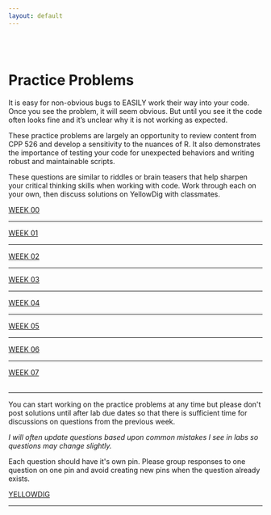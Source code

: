 ```yaml
---
layout: default
---
```


<div class = "uk-container uk-container-small">
  
<br><br>

# Practice Problems 

It is easy for non-obvious bugs to EASILY work their way into your code. Once you see the problem, it will seem obvious. But until you see it the code often looks fine and it’s unclear why it is not working as expected.

These practice problems are largely an opportunity to review content from CPP 526 and develop a sensitivity to the nuances of R. It also demonstrates the importance of testing your code for unexpected behaviors and writing robust and maintainable scripts.

These questions are similar to riddles or brain teasers that help sharpen your critical thinking skills when working with code. Work through each on your own, then discuss solutions on YellowDig with classmates.

  
<a class="uk-button uk-button-default" href="../practice/week-00/">WEEK 00</a>
<hr>
<a class="uk-button uk-button-default" href="../practice/week-01/">WEEK 01</a>
<hr>
<a class="uk-button uk-button-default" href="">WEEK 02</a>
<hr>
<a class="uk-button uk-button-default" href="">WEEK 03</a>
<hr>
<a class="uk-button uk-button-default" href="">WEEK 04</a>
<hr>
<a class="uk-button uk-button-default" href="">WEEK 05</a>
<hr>
<a class="uk-button uk-button-default" href="">WEEK 06</a>  
<hr>
<a class="uk-button uk-button-default" href="">WEEK 07</a>   


<br>
<br>
<hr>

You can start working on the practice problems at any time but please don't post solutions until after lab due dates so that there is sufficient time for discussions on questions from the previous week. 
  
*I will often update questions based upon common mistakes I see in labs so questions may change slightly.*  
  
Each question should have it's own pin. Please group responses to one question on one pin and avoid creating new pins when the question already exists.   
  
<a class="uk-button uk-button-primary" href="https://asu-online.yellowdig.app/community/17592351249266">YELLOWDIG</a> 
  
<hr>
<br>
  
</div>
<br><br><br>
